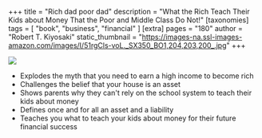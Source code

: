 +++
title = "Rich dad poor dad"
description = "What the Rich Teach Their Kids about Money That the Poor and Middle Class Do Not!"
[taxonomies]
tags = [ "book", "business", "financial" ]
[extra]
pages = "180"
author = "Robert T. Kiyosaki"
static_thumbnail = "https://images-na.ssl-images-amazon.com/images/I/51rgCls-voL._SX350_BO1,204,203,200_.jpg"
+++

<a target="_blank"  href="https://amzn.to/3A0QxyB">
    <img border="0" src="https://images-na.ssl-images-amazon.com/images/I/51rgCls-voL._SX350_BO1,204,203,200_.jpg" >
</a>

<!-- more -->

- Explodes the myth that you need to earn a high income to become rich
- Challenges the belief that your house is an asset
- Shows parents why they can't rely on the school system to teach their kids
about money
- Defines once and for all an asset and a liability
- Teaches you what to teach your kids about money for their future financial
success